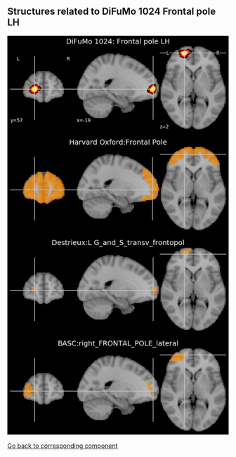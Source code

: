 


## Structures related to DiFuMo 1024 Frontal pole LH

![138](138.jpg "Structures related to DiFuMo 1024 Frontal pole LH")

[Go back to corresponding component](https://parietal-inria.github.io/DiFuMo/1024/html/138.html)